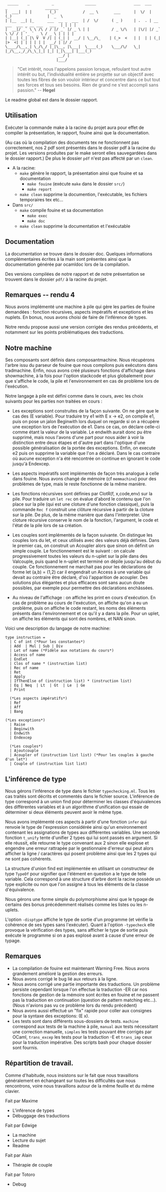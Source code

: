 ```
 _____    _          _              _____                 ___  ___           _                 ______
|  ___|  | |        (_)            /  __ \       ___      |  \/  |          (_)                |  _  \
| |__  __| |_      ___  __ _  ___  | /  \/      ( _ )     | .  . | __ ___  ___ _ __ ___   ___  | | | |
|  __|/ _` \ \ /\ / / |/ _` |/ _ \ | |          / _ \/\   | |\/| |/ _` \ \/ / | '_ ` _ \ / _ \ | | | |
| |__| (_| |\ V  V /| | (_| |  __/ | \__/\_    | (_>  <   | |  | | (_| |>  <| | | | | | |  __/ | |/ /
\____/\__,_| \_/\_/ |_|\__, |\___|  \____(_)    \___/\/   \_|  |_/\__,_/_/\_\_|_| |_| |_|\___| |___(_)
                        __/ |
                       |___/
```


> "Cet intérêt, nous l'appelons passion lorsque, refoulant tout autre intérêt ou but, l'individualité entière se projette sur un objectif avec toutes les fibres de son vouloir intérieur et concentre dans ce but tout ses forces et tous ses besoins. Rien de grand ne s'est accompli sans passion." -- __Hegel__


Le readme global est dans le dossier rapport.

## Utilisation

Exécuter la commande make à la racine du projet aura pour effet de compiler la présentation, le rapport, fouine ainsi que la documentation.

(Au cas où la compilation des documents tex ne fonctionnent pas correctement, nos 2 pdf sont présentés dans le dossier pdf à la racine du projet. Les versions produites par le make seront elles sauvegardées dans le dossier rapport.) De plus le dossier `pdf` n'est pas affecté par un `clean`.

* A la racine:
  * `make` génère le rapport, la présentation ainsi que fouine et sa documentation
    - `make fouine` (exécute `make` dans le dossier `src/`)
    - `make report`
  * `make clean` supprime la documention, l'exécutable, les fichiers temporaires tex etc...
* Dans `src/`
  * `make` compile fouine et sa documentation
    - `make exec`
    - `make doc`
  * `make clean` supprime la documentation et l'exécutable

## Documentation

La documentation se trouve dans le dossier doc. Quelques informations complémentaires écrites à la main sont présentes ainsi que la documentation générée par ocamldoc lors de la compilation.

Des versions compilées de notre rapport et de notre présentation se trouvent dans le dossier `pdf/` à la racine du projet.

## Remarques -- rendu 4

Nous avons implémenté une machine à pile qui gère les parties de fouine demandées : fonction récursives, aspects impératifs et exceptions et les nuplets. En bonus, nous avons choisi de faire de l'inférence de types.

Notre rendu propose aussi une version corrigée des rendus précédents, et notamment sur les points problématiques des traductions.


## Notre machine

Ses composants sont définis dans composantmachine. Nous récupérons l'arbre issu du parseur de fouine que nous compilons puis exécutons dans tradmachine. Enfin, nous avons créé plusieurs fonctions d'affichage dans showmachine, à la fois pour l'option stackcode et plus globalement pour que s'affiche le code, la pile et l'environnement en cas de problème lors de l'exécution.

Notre langage à pile est défini comme dans le cours, avec les choix suivants pour les parties non traitées en cours :

- Les exceptions sont construites de la façon suivante. On ne gère que le cas des (E variable). Pour traduire try e1 with E x -> e2, on compile e1, puis on pose un jalon Beginwith lors duquel on regarde si on a récupère une exception lors de l'exécution de e1. Dans ce cas, on déclare celle-ci comme étant la valeur de la variable. Le endwith aurait donc pu être supprimé, mais nous l'avons d'une part pour nous aider à voir la distinction entre deux étapes et d'autre part dans l'optique d'une possible généralisation de la portée des exceptions. Enfin, on execute e2 puis on supprime la variable que l'on a déclaré. Dans le cas contraire où aucune exception n'a été rencontrée on continue en ignorant le code jusqu'à Endexcep.

- Les aspects impératifs sont implémentés de façon très analogue à celle dans fouine. Nous avons changé de mémoire (cf `memmachine`) pour des problèmes de type, mais le reste fonctionne de la même manière.

- Les fonctions récursives sont définies par ClotR(f, x,code,env) sur la pile. Pour traduire un `let rec` on évalue d'abord le contenu que l'on place sur la pile (qui est une cloture d'une fonction classique), puis la commande `Rec f` construit une clôture récursive à partir de la cloture sur la pile. De plus, de la même manière que dans l'interpreter. Une cloture récursive conserve le nom de la fonction, l'argument, le code et l'état de la pile lors de sa création.

- Les couples sont implémentés de la façon suivante. On distingue les couples lors du let, et ceux utilisés avec des valeurs déjà définies. Dans le premier cas, on construit un Acoupler alors que sinon on définit un simple couple. Le fonctionnement est le suivant : on calcule progressivement toutes les valeurs du n-uplet sur la pile dans des Valcouple, puis quand le n-uplet est terminé on dépile jusqu'au début du couple. Ce fonctionnement ne marchait pas pour les déclarations de forme let (a,b) = (1,2) car il engendrait un Access à une variable qui devait au contraire être déclaré, d'où l'apparition de acoupler. Des solutions plus élégantes et plus efficaces sont sans aucun doute possibles, par exemple pour permettre des déclarations enchâssées.

- Au niveau de l'affichage : on affiche les print en cours d'exécution.
En cas de problème au cours de l'exécution, on affiche qu'on a eu un problème, puis on affiche le code restant, les noms des éléments présents dans l'environnement et ce qu'il y a dans la pile. Pour un uplet, on affiche les éléments qui sont des nombres, et NAN sinon.

Voici une description du langage de notre machine:

```
type instruction =
  | C of int (*Pour les constantes*)
  | Add  | Mul | Sub | Div
  | Let of name (*Fidèle aux notations du cours*)
  | Access of name
  | Endlet
  | Clos of name * (instruction list)
  | Rec of name
  | Ret
  | Apply
  | IfThenElse of (instruction list) * (instruction list)
  | Eq | Neq  | Lt  | Gt  | Le  | Ge
  | Print

  (*Les aspects impératifs*)
  | Ref
  | Aff
  | Bang

(*Les exceptions*)
  | Raise
  | Beginwith
  | Endwith
  | Endexcep

  (*Les couples*)
  | Ajoutcouple
  | Acoupler of (instruction list list) (*Pour les couples à gauche d'un let*)
  | Couple of (instruction list list)

```



## L'inférence de type

Nous gérons l'inférence de type dans le fichier `typechecking.ml`. Tous les cas traités sont décrits et commentés dans le fichier source. L'inférence de type correspond à un union find pour déterminer les classes d'équivalences des différentes variables et à un algorithme d'unification qui essaie de déterminer si deux éléments peuvent avoir le même type.

Nous avons implémenté ces aspects à partir d'une fonction `infer` qui renvoie le type de l'expression considérée ainsi qu'un environnement contenant les assignations de types aux différentes variables. Une seconde fonction `t_unify` tente d'unifier 2 types qui lui sont passés en argument. Si elle réussit, elle retourne le type convenant aux 2 sinon elle explose et engendre une erreur rattrapée par le gestionnaire d'erreur qui peut alors afficher la ligne / caractères qui posent problème ainsi que les 2 types qui ne sont pas cohérents.

La structure d'union find est implémentée en utilisant un constructeur de type `TypeOf` pour signifier que l'élément en question a le type de telle variable. Cela correspond à une structure d'arbre dont la racine possède un type explicite ou non que l'on assigne à tous les éléments de la classe d'équivalence.

Nous gérons une forme simple du polymorphisme ainsi que le typage de certains des bonus précédemment réalisés comme les listes ou les n-uplets.

L'option `-disptype` affiche le type de sortie d'un programme (et vérifie la cohérence de ses types sans l'exécuter). Quant à l'option `-typecheck` elle provoque la vérification des types, sans afficher le type de sortie puis exécute le programme si on a pas explosé avant à cause d'une erreur de typage.



## Remarques
- La compilation de fouine est maintenant Warning Free. Nous avons grandement amélioré la gestion des erreurs.
- Nous avons corrigé le bug lié aux retours à la ligne.
- Nous avons corrigé une partie importante des traductions. Un problème persiste cependant lorsque l'on effectue la traduction -ER car nos fonctions de gestion de la mémoire sont écrites en fouine et ne passent pas la traduction en continuation (question de pattern matching etc...). (Nous n'avions pas vu ce problème lors du rendu précédent)
- Nous avons aussi effectué un "fix" rapide pour coller aux consignes pour la syntaxe des exceptions: (E x).
- Les tests sont dans différents sous-dossiers de tests. `machine` correspond aux tests de la machine à pile, `manual` aux tests nécessitant une correction manuelle, `simples` les tests pouvant être corrigés par OCaml, `trans_excep` les tests pour la traduction -E et `trans_imp` ceux pour la traduction impérative. Des scripts bash pour chaque dossier sont fournis.



## Répartition de travail.

Comme d'habitude, nous insistons sur le fait que nous travaillons généralement en échangeant sur toutes les difficultés que nous rencontrons, voire nous travaillons autour de la même feuille et du même clavier.

Fait par Maxime
- L'inférence de types
- Débuggage des traductions

Fait par Edwige
- La machine
- Lecture du sujet
- Readme

Fait par Alain
- Thérapie de couple

Fait par Totoro
- Debug
